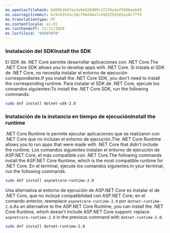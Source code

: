 ```yaml
---
ms.openlocfilehash: bd0953697ee3a9e928d09c1f270a4af5606ee0d9
ms.sourcegitcommit: bc9c63541c3dc756d48a7ce9d22b5583a18cf7fd
ms.translationtype: HT
ms.contentlocale: es-ES
ms.lasthandoff: 11/11/2020
ms.locfileid: "94507078"
---
```


### <a name="install-the-sdk"></a><span data-ttu-id="33280-101">Instalación del SDK</span><span class="sxs-lookup"><span data-stu-id="33280-101">Install the SDK</span></span>

<span data-ttu-id="33280-102">El SDK de .NET Core permite desarrollar aplicaciones con .NET Core.</span><span class="sxs-lookup"><span data-stu-id="33280-102">The .NET Core SDK allows you to develop apps with .NET Core.</span></span> <span data-ttu-id="33280-103">Si instala el SDK de .NET Core, no necesita instalar el entorno de ejecución correspondiente.</span><span class="sxs-lookup"><span data-stu-id="33280-103">If you install the .NET Core SDK, you don't need to install the corresponding runtime.</span></span> <span data-ttu-id="33280-104">Para instalar el SDK de .NET Core, ejecute los comandos siguientes:</span><span class="sxs-lookup"><span data-stu-id="33280-104">To install the .NET Core SDK, run the following commands:</span></span>

```bash
sudo dnf install dotnet-sdk-2.0
```

### <a name="install-the-runtime"></a><span data-ttu-id="33280-105">Instalación de la instancia en tiempo de ejecución</span><span class="sxs-lookup"><span data-stu-id="33280-105">Install the runtime</span></span>

<span data-ttu-id="33280-106">.NET Core Runtime le permite ejecutar aplicaciones que se realizaron con .NET Core que no incluían el entorno de ejecución.</span><span class="sxs-lookup"><span data-stu-id="33280-106">The .NET Core Runtime allows you to run apps that were made with .NET Core that didn't include the runtime.</span></span> <span data-ttu-id="33280-107">Los comandos siguientes instalan el entorno de ejecución de ASP.NET Core, el más compatible con .NET Core.</span><span class="sxs-lookup"><span data-stu-id="33280-107">The following commands install the ASP.NET Core Runtime, which is the most compatible runtime for .NET Core.</span></span> <span data-ttu-id="33280-108">En el terminal, ejecute los comandos siguientes.</span><span class="sxs-lookup"><span data-stu-id="33280-108">In your terminal, run the following commands.</span></span>

```bash
sudo dnf install aspnetcore-runtime-2.0
```

<span data-ttu-id="33280-109">Una alternativa al entorno de ejecución de ASP.NET Core es instalar el de .NET Core, que no incluye compatibilidad con ASP.NET Core; en el comando anterior, reemplace `aspnetcore-runtime-2.0` por `dotnet-runtime-2.0`.</span><span class="sxs-lookup"><span data-stu-id="33280-109">As an alternative to the ASP.NET Core Runtime, you can install the .NET Core Runtime, which doesn't include ASP.NET Core support: replace `aspnetcore-runtime-2.0` in the previous command with `dotnet-runtime-2.0`.</span></span>

```bash
sudo dnf install dotnet-runtime-2.0
```
